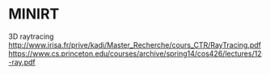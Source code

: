 # MINIRT
3D raytracing
http://www.irisa.fr/prive/kadi/Master_Recherche/cours_CTR/RayTracing.pdf
https://www.cs.princeton.edu/courses/archive/spring14/cos426/lectures/12-ray.pdf
